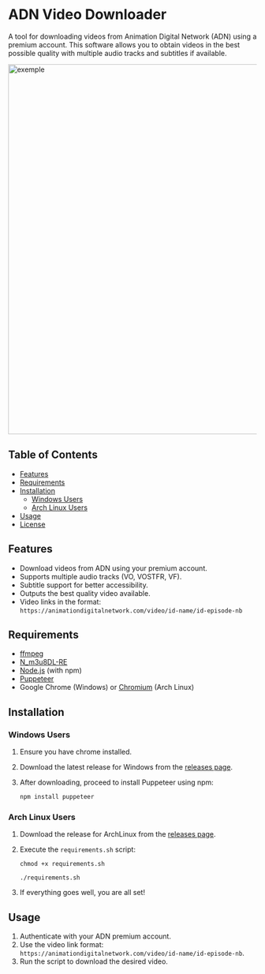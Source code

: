 # ADN Video Downloader

A tool for downloading videos from Animation Digital Network (ADN) using a premium account. This software allows you to obtain videos in the best possible quality with multiple audio tracks and subtitles if available.

<img src="https://i.imgur.com/PVNS7QU.gif" title="" alt="exemple" width="750">

## Table of Contents

- [Features](#features)
- [Requirements](#requirements)
- [Installation](#installation)
  - [Windows Users](#windows-users)
  - [Arch Linux Users](#arch-linux-users)
- [Usage](#usage)
- [License](#license)

## Features

- Download videos from ADN using your premium account.
- Supports multiple audio tracks (VO, VOSTFR, VF).
- Subtitle support for better accessibility.
- Outputs the best quality video available.
- Video links in the format: `https://animationdigitalnetwork.com/video/id-name/id-episode-nb`

## Requirements

- [ffmpeg](https://www.ffmpeg.org/)
- [N_m3u8DL-RE](https://github.com/rofl0r/n_m3u8DL-RE)
- [Node.js](https://nodejs.org/) (with npm)
- [Puppeteer](https://pptr.dev/)
- Google Chrome (Windows) or [Chromium](https://archlinux.org/packages/extra/x86_64/chromium/) (Arch Linux)

## Installation

### Windows Users

1. Ensure you have chrome installed.

2. Download the latest release for Windows from the [releases page](https://github.com/Mdevvv/adn-downloader/releases).

3. After downloading, proceed to install Puppeteer using npm:
   
   ```bash
   npm install puppeteer
   ```

### Arch Linux Users

1. Download the release for ArchLinux from the [releases page](https://github.com/Mdevvv/adn-downloader/releases).

2. Execute the `requirements.sh` script:
   
   ```
   chmod +x requirements.sh
   
   ./requirements.sh
   ```

3. If everything goes well, you are all set!

## Usage

1. Authenticate with your ADN premium account.
2. Use the video link format: `https://animationdigitalnetwork.com/video/id-name/id-episode-nb`.
3. Run the script to download the desired video.

